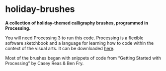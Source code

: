 # holiday-brushes
**A collection of holiday-themed calligraphy brushes, programmed in Processing.**

You will need Processing 3 to run this code. Processing is a flexible software sketchbook and a language for learning how to code within the context of the visual arts. It can be downloaded [here](https://processing.org/download). 

Most of the brushes began with snippets of code from “Getting Started with Processing” by Casey Reas & Ben Fry.
